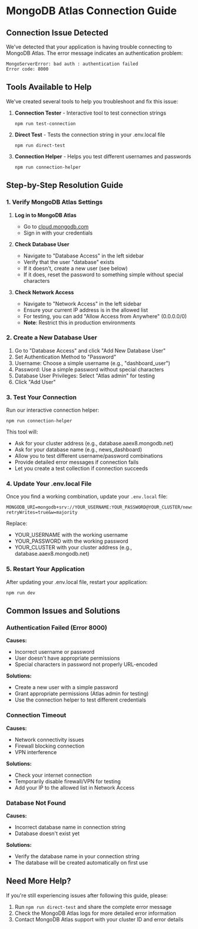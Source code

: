 # MongoDB Atlas Connection Guide

## Connection Issue Detected

We've detected that your application is having trouble connecting to MongoDB Atlas. The error message indicates an authentication problem:

```
MongoServerError: bad auth : authentication failed
Error code: 8000
```

## Tools Available to Help

We've created several tools to help you troubleshoot and fix this issue:

1. **Connection Tester** - Interactive tool to test connection strings
   ```
   npm run test-connection
   ```

2. **Direct Test** - Tests the connection string in your .env.local file
   ```
   npm run direct-test
   ```

3. **Connection Helper** - Helps you test different usernames and passwords
   ```
   npm run connection-helper
   ```

## Step-by-Step Resolution Guide

### 1. Verify MongoDB Atlas Settings

1. **Log in to MongoDB Atlas**
   - Go to [cloud.mongodb.com](https://cloud.mongodb.com)
   - Sign in with your credentials

2. **Check Database User**
   - Navigate to "Database Access" in the left sidebar
   - Verify that the user "database" exists
   - If it doesn't, create a new user (see below)
   - If it does, reset the password to something simple without special characters

3. **Check Network Access**
   - Navigate to "Network Access" in the left sidebar
   - Ensure your current IP address is in the allowed list
   - For testing, you can add "Allow Access from Anywhere" (0.0.0.0/0)
   - **Note**: Restrict this in production environments

### 2. Create a New Database User

1. Go to "Database Access" and click "Add New Database User"
2. Set Authentication Method to "Password"
3. Username: Choose a simple username (e.g., "dashboard_user")
4. Password: Use a simple password without special characters
5. Database User Privileges: Select "Atlas admin" for testing
6. Click "Add User"

### 3. Test Your Connection

Run our interactive connection helper:

```
npm run connection-helper
```

This tool will:
- Ask for your cluster address (e.g., database.aaex8.mongodb.net)
- Ask for your database name (e.g., news_dashboard)
- Allow you to test different username/password combinations
- Provide detailed error messages if connection fails
- Let you create a test collection if connection succeeds

### 4. Update Your .env.local File

Once you find a working combination, update your `.env.local` file:

```
MONGODB_URI=mongodb+srv://YOUR_USERNAME:YOUR_PASSWORD@YOUR_CLUSTER/news_dashboard?retryWrites=true&w=majority
```

Replace:
- YOUR_USERNAME with the working username
- YOUR_PASSWORD with the working password
- YOUR_CLUSTER with your cluster address (e.g., database.aaex8.mongodb.net)

### 5. Restart Your Application

After updating your .env.local file, restart your application:

```
npm run dev
```

## Common Issues and Solutions

### Authentication Failed (Error 8000)

**Causes:**
- Incorrect username or password
- User doesn't have appropriate permissions
- Special characters in password not properly URL-encoded

**Solutions:**
- Create a new user with a simple password
- Grant appropriate permissions (Atlas admin for testing)
- Use the connection helper to test different credentials

### Connection Timeout

**Causes:**
- Network connectivity issues
- Firewall blocking connection
- VPN interference

**Solutions:**
- Check your internet connection
- Temporarily disable firewall/VPN for testing
- Add your IP to the allowed list in Network Access

### Database Not Found

**Causes:**
- Incorrect database name in connection string
- Database doesn't exist yet

**Solutions:**
- Verify the database name in your connection string
- The database will be created automatically on first use

## Need More Help?

If you're still experiencing issues after following this guide, please:

1. Run `npm run direct-test` and share the complete error message
2. Check the MongoDB Atlas logs for more detailed error information
3. Contact MongoDB Atlas support with your cluster ID and error details 